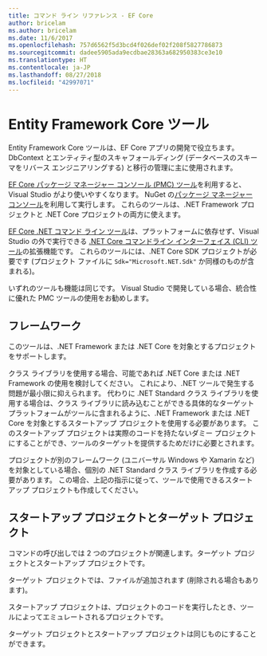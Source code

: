 ```yaml
---
title: コマンド ライン リファレンス - EF Core
author: bricelam
ms.author: bricelam
ms.date: 11/6/2017
ms.openlocfilehash: 757d6562f5d3bcd4f026def02f208f5827786873
ms.sourcegitcommit: dadee5905ada9ecdbae28363a682950383ce3e10
ms.translationtype: HT
ms.contentlocale: ja-JP
ms.lasthandoff: 08/27/2018
ms.locfileid: "42997071"
---
```

<a name="entity-framework-core-tools"></a>Entity Framework Core ツール
===========================
Entity Framework Core ツールは、EF Core アプリの開発で役立ちます。 DbContext とエンティティ型のスキャフォールディング (データベースのスキーマをリバース エンジニアリングする) と移行の管理に主に使用されます。

[EF Core パッケージ マネージャー コンソール (PMC) ツール][1]を利用すると、Visual Studio がより使いやすくなります。 NuGet の[パッケージ マネージャー コンソール][2]を利用して実行します。 これらのツールは、.NET Framework プロジェクトと .NET Core プロジェクトの両方に使えます。

[EF Core .NET コマンド ライン ツール][3]は、プラットフォームに依存せず、Visual Studio の外で実行できる [.NET Core コマンドライン インターフェイス (CLI) ツール][4]の拡張機能です。 これらのツールには、.NET Core SDK プロジェクトが必要です (プロジェクト ファイルに `Sdk="Microsoft.NET.Sdk"` か同様のものが含まれる)。

いずれのツールも機能は同じです。 Visual Studio で開発している場合、統合性に優れた PMC ツールの使用をお勧めします。

<a name="frameworks"></a>フレームワーク
----------
このツールは、.NET Framework または .NET Core を対象とするプロジェクトをサポートします。

クラス ライブラリを使用する場合、可能であれば .NET Core または .NET Framework の使用を検討してください。 これにより、.NET ツールで発生する問題が最小限に抑えられます。 代わりに .NET Standard クラス ライブラリを使用する場合は、クラス ライブラリに読み込むことができる具体的なターゲット プラットフォームがツールに含まれるように、.NET Framework または .NET Core を対象とするスタートアップ プロジェクトを使用する必要があります。 このスタートアップ プロジェクトは実際のコードを持たないダミー プロジェクトにすることができ、ツールのターゲットを提供するためだけに必要とされます。

プロジェクトが別のフレームワーク (ユニバーサル Windows や Xamarin など) を対象としている場合、個別の .NET Standard クラス ライブラリを作成する必要があります。 この場合、上記の指示に従って、ツールで使用できるスタートアップ プロジェクトも作成してください。

<a name="startup-and-target-projects"></a>スタートアップ プロジェクトとターゲット プロジェクト
---------------------------
コマンドの呼び出しでは 2 つのプロジェクトが関連します。ターゲット プロジェクトとスタートアップ プロジェクトです。

ターゲット プロジェクトでは、ファイルが追加されます (削除される場合もあります)。

スタートアップ プロジェクトは、プロジェクトのコードを実行したとき、ツールによってエミュレートされるプロジェクトです。

ターゲット プロジェクトとスタートアップ プロジェクトは同じものにすることができます。


  [1]: powershell.md
  [2]: https://docs.microsoft.com/nuget/tools/package-manager-console
  [3]: dotnet.md
  [4]: https://docs.microsoft.com/dotnet/core/tools/
